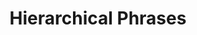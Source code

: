 ---
types: "word"

title: "Hierarchical Phrases"

categories: ['']

tags: ['Hierarchical', 'Phrases']

arabic: ['عبارات هرمية']

publishers: ['خوارزميات الذكاء الاصطناعي في تحليل النص العربي']

types: "word"

slug: ""
---